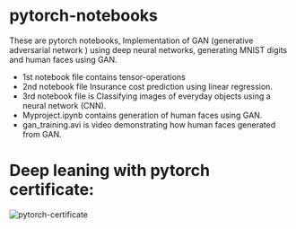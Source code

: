 # pytorch-notebooks
These are pytorch notebooks, Implementation of  GAN (generative adversarial network )  using  deep neural networks, generating MNIST digits and human faces using GAN.
  * 1st notebook file contains tensor-operations
  * 2nd notebook file Insurance cost prediction using linear regression. 
  * 3rd notebook file is Classifying images of everyday objects using a neural network (CNN). 
  * Myproject.ipynb contains generation of human faces using GAN.   
  * gan_training.avi is video demonstrating how human faces generated from GAN.
 # Deep leaning with pytorch certificate:
  ![pytorch-certificate](https://user-images.githubusercontent.com/48952693/115108726-9c847c00-9f8f-11eb-9205-6c4d9e4c8f61.jpg)



